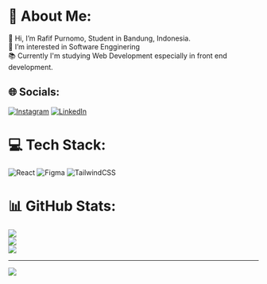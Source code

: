 # 💫 About Me:
👋 Hi, I’m Rafif Purnomo, Student in Bandung, Indonesia.<br>👀 I’m interested in Software Engginering<br>📚 Currently I'm studying Web Development especially in front end development.


## 🌐 Socials:
[![Instagram](https://img.shields.io/badge/Instagram-%23E4405F.svg?logo=Instagram&logoColor=white)](https://instagram.com/mrffap) [![LinkedIn](https://img.shields.io/badge/LinkedIn-%230077B5.svg?logo=linkedin&logoColor=white)](https://linkedin.com/in/rafif-purnomo) 

# 💻 Tech Stack:
![React](https://img.shields.io/badge/react-%2320232a.svg?style=flat&logo=react&logoColor=%2361DAFB) ![Figma](https://img.shields.io/badge/figma-%23F24E1E.svg?style=flat&logo=figma&logoColor=white) ![TailwindCSS](https://img.shields.io/badge/tailwindcss-%2338B2AC.svg?style=flat&logo=tailwind-css&logoColor=white)
# 📊 GitHub Stats:
![](https://github-readme-stats.vercel.app/api?username=rafifpurnomo&theme=dark&hide_border=false&include_all_commits=true&count_private=false)<br/>
![](https://github-readme-streak-stats.herokuapp.com/?user=rafifpurnomo&theme=dark&hide_border=false)<br/>
![](https://github-readme-stats.vercel.app/api/top-langs/?username=rafifpurnomo&theme=dark&hide_border=false&include_all_commits=true&count_private=false&layout=compact)

---
[![](https://visitcount.itsvg.in/api?id=rafifpurnomo&icon=0&color=0)](https://visitcount.itsvg.in)

<!-- Proudly created with GPRM ( https://gprm.itsvg.in ) -->
